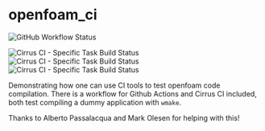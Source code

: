 # openfoam_ci
![GitHub Workflow Status](https://img.shields.io/github/actions/workflow/status/timofeymukha/openfoam_ci/main.yaml?label=Github%20Actions)


![Cirrus CI - Specific Task Build Status](https://img.shields.io/cirrus/github/timofeymukha/openfoam_ci?label=Cirrus%20CI%2C%20latest&task=latest)
![Cirrus CI - Specific Task Build Status](https://img.shields.io/cirrus/github/timofeymukha/openfoam_ci?label=Cirrus%20CI%2C%20v2112&task=v2112)
![Cirrus CI - Specific Task Build Status](https://img.shields.io/cirrus/github/timofeymukha/openfoam_ci?label=Cirrus%20CI%2C%20v2206&task=v2206)

Demonstrating how one can use CI tools to test openfoam code compilation.
There is a workflow for Github Actions and Cirrus CI included, both test compiling a dummy application with `wmake`.

Thanks to Alberto Passalacqua and Mark Olesen for helping with this!

